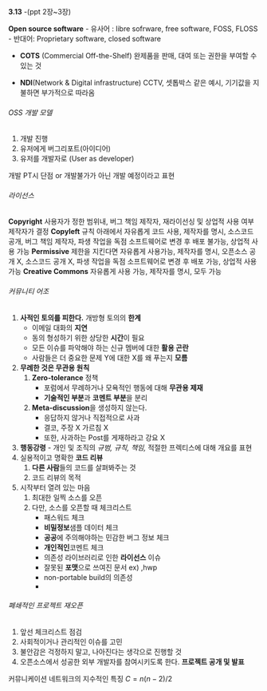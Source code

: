 
**3.13**
-(ppt 2장~3장)


**Open source software**
	- 유사어 : libre sofrware, free software, FOSS, FLOSS
	- 반대어: Proprietary software, closed software


- **COTS** (Commercial Off-the-Shelf)
	완제품을 판매, 대여 또는 권한을 부여할 수 있는 것

- **NDI**(Network & Digital infrastructure)
	CCTV, 셋톱박스 같은 예시, 기기값을 지불하면 부가적으로 따라옴


###### OSS 개발 모델 
1. 개발 진행
2. 유저에게 버그리포트(아이디어) 
3. 유저를 개발자로 (User as developer)

개발 PT시 단점 or 개발불가가 아닌 개발 예정이라고 표현

###### 라이선스
**Copyright**
	사용자가 정한 범위내, 버그 책임 제작자, 재라이선싱 및 상업적 사용 여부 제작자가 결정
**Copyleft**
	규칙 아래에서 자유롭게 코드 사용, 제작자를 명시, 소스코드 공개, 버그 책임 제작자, 파생 작업을 독점 소프트웨어로 변경 후 배포 불가능,  상업적 사용 가능
**Permissive**
	제한을 지킨다면 자유롭게 사용가능, 제작자를 명시, 오픈소스 공개 X, 소스코드 공개 X, 파생 작업을 독점 소프트웨어로 변경 후 배포 가능,  상업적 사용 가능
**Creative Commons**
	자유롭게 사용 가능, 제작자를 명시, 모두 가능

###### 커뮤니티 어조
1. **사적인 토의를 피한다.**
	개방형 토의의 **한계**
	- 이메일 대화의 **지연**
	- 동의 형성하기 위한 상당한 **시간**이 필요
	- 모든 이슈를 파악해야 하는 신규 멤버에 대한 **활용 곤란**
	- 사람들은 더 중요한 문제 Y에 대한 X를 왜 푸는지 **모름**
2. **무례한 것은 무관용 원칙**
	1. **Zero-tolerance** 정책
		- 포럼에서 무례하거나 모욕적인 행동에 대해 **무관용 제재**
		- **기술적인 부분**과 **코멘트 부분**을 분리
	2. **Meta-discussion**을 생성하지 않는다.
		- 응답하지 않거나 직접적으로 사과
		- 결코, 주장 X 가르침 X
		- 또한, 사과하는 Post를 게재하라고 강요 X 
3. **행동강령**
		- 개인 및 조직의 *규범, 규칙, 책임,* 적절한 프렉티스에 대해 개요를 표현
4. 실용적이고 명확한 **코드 리뷰**
	1. **다른 사람**들의 코드를 살펴봐주는 것
	2. 코드 리뷰의 목적
5. 시작부터 열려 있는 마음
	1. 최대한 일찍 소스를 오픈
	2. 다만, 소스를 오픈할 때 체크리스트
		- 패스워드 체크
		- **비밀정보**샘플 데이터 체크
		- **공공**에 주의해야하는 민감한 버그 정보 체크
		- **개인적인**코멘트 체크
		- 의존성 라이브러리로 인한 **라이선스** 이슈
		- 잘못된 **포맷**으로 쓰여진 문서 ex) ,hwp
		- non-portable build의 의존성
		- 

###### 폐쇄적인 프로젝트 재오픈
1. 앞선 체크리스트 점검
2. 사회적이거나 관리적인 이슈를 고민
3. 불안감은 걱정하지 말고, 나아진다는 생각으로 진행할 것
4. 오픈소스에서 성공한 외부 개발자를 참여시키도록 한다.
**프로젝트 공개 및 발표**

커뮤니케이션 네트워크의 지수적인 특징 $C = n(n-2)/2$